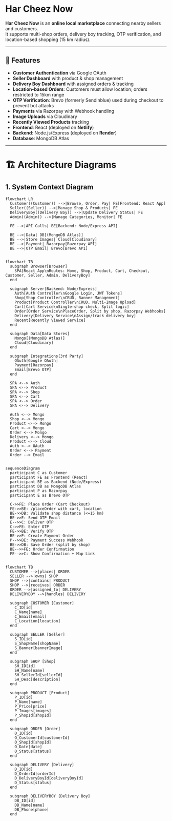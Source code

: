 # Har Cheez Now

**Har Cheez Now** is an **online local marketplace** connecting nearby sellers and customers.  
It supports multi-shop orders, delivery boy tracking, OTP verification, and location-based shopping (15 km radius).  

---

## 🚀 Features
- **Customer Authentication** via Google OAuth  
- **Seller Dashboard** with product & shop management  
- **Delivery Boy Dashboard** with assigned orders & tracking  
- **Location-based Orders**: Customers must allow location; orders restricted to 15km range  
- **OTP Verification**: Brevo (formerly Sendinblue) used during checkout to prevent bot attacks  
- **Payments** via Razorpay with Webhook handling  
- **Image Uploads** via Cloudinary  
- **Recently Viewed Products** tracking  
- **Frontend**: React (deployed on **Netlify**)  
- **Backend**: Node.js/Express (deployed on **Render**)  
- **Database**: MongoDB Atlas  

---

# 🏗 Architecture Diagrams

## 1. System Context Diagram
```mermaid
flowchart LR
  Customer((Customer)) -->|Browse, Order, Pay| FE[Frontend: React App]
  Seller((Seller)) -->|Manage Shop & Products| FE
  DeliveryBoy((Delivery Boy)) -->|Update Delivery Status| FE
  Admin((Admin)) -->|Manage Categories, Monitor| FE

  FE -->|API Calls| BE[Backend: Node/Express API]

  BE -->|Data| DB[(MongoDB Atlas)]
  BE -->|Store Images| Cloud[Cloudinary]
  BE -->|Payment| Razorpay[Razorpay API]
  BE -->|OTP Email| Brevo[Brevo API]


flowchart TB
  subgraph Browser[Browser]
    SPA[React App\nRoutes: Home, Shop, Product, Cart, Checkout, Customer, Seller, Admin, DeliveryBoy]
  end

  subgraph Server[Backend: Node/Express]
    Auth[Auth Controller\nGoogle Login, JWT Tokens]
    Shop[Shop Controller\nCRUD, Banner Management]
    Product[Product Controller\nCRUD, Multi-Image Upload]
    Cart[Cart Service\nSingle-shop check, Split logic]
    Order[Order Service\nPlaceOrder, Split by shop, Razorpay Webhooks]
    Delivery[Delivery Service\nAssign/track delivery boy]
    Recent[Recently Viewed Service]
  end

  subgraph Data[Data Stores]
    Mongo[(MongoDB Atlas)]
    Cloud[Cloudinary]
  end

  subgraph Integrations[3rd Party]
    OAuth[Google OAuth]
    Payment[Razorpay]
    Email[Brevo OTP]
  end

  SPA <--> Auth
  SPA <--> Product
  SPA <--> Shop
  SPA <--> Cart
  SPA <--> Order
  SPA <--> Delivery

  Auth <--> Mongo
  Shop <--> Mongo
  Product <--> Mongo
  Cart <--> Mongo
  Order <--> Mongo
  Delivery <--> Mongo
  Product <--> Cloud
  Auth <--> OAuth
  Order <--> Payment
  Order --> Email


sequenceDiagram
  participant C as Customer
  participant FE as Frontend (React)
  participant BE as Backend (Node/Express)
  participant DB as MongoDB Atlas
  participant P as Razorpay
  participant E as Brevo OTP

  C->>FE: Place Order (Cart Checkout)
  FE->>BE: /placeOrder with cart, location
  BE->>DB: Validate shop distance (<=15 km)
  BE->>E: Send OTP Email
  E-->>C: Deliver OTP
  C->>FE: Enter OTP
  FE->>BE: Verify OTP
  BE->>P: Create Payment Order
  P-->>BE: Payment Success Webhook
  BE->>DB: Save Order (split by shop)
  BE-->>FE: Order Confirmation
  FE-->>C: Show Confirmation + Map Link


flowchart TB
  CUSTOMER -->|places| ORDER
  SELLER -->|owns| SHOP
  SHOP -->|contains| PRODUCT
  SHOP -->|receives| ORDER
  ORDER -->|assigned_to| DELIVERY
  DELIVERYBOY -->|handles| DELIVERY

  subgraph CUSTOMER [Customer]
    C_ID[id]
    C_Name[name]
    C_Email[email]
    C_Location[location]
  end

  subgraph SELLER [Seller]
    S_ID[id]
    S_ShopName[shopName]
    S_Banner[bannerImage]
  end

  subgraph SHOP [Shop]
    SH_ID[id]
    SH_Name[name]
    SH_SellerId[sellerId]
    SH_Desc[description]
  end

  subgraph PRODUCT [Product]
    P_ID[id]
    P_Name[name]
    P_Price[price]
    P_Images[images]
    P_ShopId[shopId]
  end

  subgraph ORDER [Order]
    O_ID[id]
    O_CustomerId[customerId]
    O_ShopId[shopId]
    O_Date[date]
    O_Status[status]
  end

  subgraph DELIVERY [Delivery]
    D_ID[id]
    D_OrderId[orderId]
    D_DeliveryBoyId[deliveryBoyId]
    D_Status[status]
  end

  subgraph DELIVERYBOY [Delivery Boy]
    DB_ID[id]
    DB_Name[name]
    DB_Phone[phone]
  end


